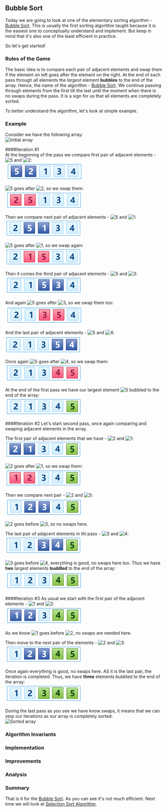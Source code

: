 ## Bubble Sort
Today we are going to look at one of the elementary sorting algorithm - [Bubble Sort][]. This is usually the first sorting algorithm taught because it is the easiest one to conceptually understand and implement. But keep in mind that it's also one of the least efficient in practice.

So let's get started!

### Rules of the Game
The basic idea is to compare each pair of adjacent elements and swap them if the element on left goes after the element on the right. At the end of each pass through all elements the *largest* element **bubbles** to the end of the array. Hence, the name of the algorithm - [Bubble Sort][]. We continue passing through elements from the first till the last until the moment when there is no swaps during the pass. It is a sign for us that all elements are completely sorted.

To better understand the algorithm, let's look at simple example.

### Example
Consider we have the following array:  
![Initial array](images/initial-array.png)

####Iteration #1  
At the beginning of the pass we compare first pair of adjacent elements - ![5](../immages/5.png) and ![2](../immages/2.png):  
![First pass - compare first pair](images/1th-iteration-1th-pair.png)

![5](../immages/5.png) goes after ![2](../immages/2.png), so we swap them:  
![First pass - swap first pair](images/1th-iteration-1th-swap.png)

Then we compare next pair of adjacent elements - ![5](../immages/5.png) and ![1](../immages/1.png):  
![First pass - compare 2th pair](images/1th-iteration-2th-pair.png)

![5](../immages/5.png) goes after ![1](../immages/1.png), so we swap again:  
![First pass - swap 2th pair](images/1th-iteration-2th-swap.png)

Then it comes the third pair of adjacent elements - ![5](../immages/5.png) and ![3](../immages/3.png):  
![First pass - compare 3th pair](images/1th-iteration-3th-pair.png)

And again ![5](../immages/5.png) goes after ![3](../immages/3.png), so we swap them too:  
![First pass - swap 3th pair](images/1th-iteration-3th-swap.png)

And the last pair of adjacent elements - ![5](../immages/5.png) and ![4](../immages/4.png):   
![First pass - compare 4th pair](images/1th-iteration-4th-pair.png)

Once again ![5](../immages/5.png) goes after ![4](../immages/4.png), so we swap them:  
![First pass - swap 4th pair](images/1th-iteration-4th-swap.png)

At the end of the first pass we have our largest element ![5](../immages/5.png) bubbled to the end of the array:  
![First pass is completed](images/1th-iteration-completed.png)

####Iteration #2 
Let's start second pass, once again comparing and swaping adjacent elements in the array. 

The first pair of adjacent elements that we have - ![2](../immages/2.png) and ![1](../immages/1.png):  
![2th pass - compare first pair](images/2th-iteration-1th-pair.png)

![2](../immages/2.png) goes after ![1](../immages/1.png), so we swap them:  
![2th pass - swap first pair](images/2th-iteration-1th-swap.png)

Then we compare next pair - ![2](../immages/2.png) and ![3](../immages/3.png):  
![2th pass - compare 2th pair](images/2th-iteration-2th-pair.png)

![2](../immages/2.png) goes before ![3](../immages/3.png), so no swaps here.

The last pair of adajcent elements in thi pass - ![3](../immages/3.png) and ![4](../immages/4.png):  
![2th pass - compare 3th pair](images/2th-iteration-3th-pair.png)

![3](../immages/3.png) goes before ![4](../immages/4.png), everything is good, no swaps here too. Thus we have **two** largest elements **buddled** to the end of the array:  
![2th pass is completed](images/2th-iteration-completed.png)

####Iteration #3 
As usual we start with the first pair of the adjacent elements - ![1](../immages/1.png) and ![2](../immages/2.png):  
![3th pass - compare 1th pair](images/3th-iteration-1th-pair.png)

As we know ![1](../immages/1.png) goes before ![2](../immages/2.png), no swaps are needed here.

Then move to the next pair of the elements - ![2](../immages/2.png) and ![3](../immages/3.png):  
![3th pass - compare 2th pair](images/3th-iteration-2th-pair.png)

Once again everything is good, no swaps here. AS it is the last pair, the iteration is completed. Thus, we have **three** elements bubbled to the end of the array:  
![3th pass is completed](images/3th-iteration-completed.png)

During the last pass as you see we have know swaps, it means that we can stop our iterations as our array is completely sorted:  
![Sorted array](images/sorted-array.png)

### Algorithm Invariants

### Implementation

### Improvements

### Analysis

### Summary 
That is it for the [Bubble Sort][]. As you can see it's not much efficient. Next time we will look at [Selection Sort Algorithm][next].

[Bubble Sort]: https://en.wikipedia.org/wiki/Bubble_sort "Bubble Sort - Wikipedia"
[sorting-algorithm]: ../../README.md
[in-place]: ../../README.md#in-place-and-not-in-place
[comparison sort]: ../README.md
[next]: ../selection-sort/README.md "Insertion Sort Algorithm"
